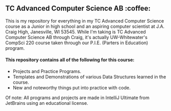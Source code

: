 <h2>TC Advanced Computer Science AB :coffee:</h2>
This is my repository for everything in my TC Advanced Computer Science course as a Junior in high school and an aspiring computer scientist at J.A. Craig High, Janesville, WI 53545.  While I'm taking is TC Advanced Computer Science AB through Craig, it's actually UW-Whitewater's CompSci 220 course taken through our P.I.E. (Parters in Education) program.

  <h4><b>This repository contains all of the following for this course:</b></h4>
<ul>
  <li>Projects and Practice Programs.</li>
  <li>Templates and Demonstrations of various Data Structures learned in the course.</li>
  <li>New and noteworthy things put into practice with code.</li>
</ul>

Of note: All programs and projects are made in IntelliJ Ultimate from JetBrains using an educational license.
